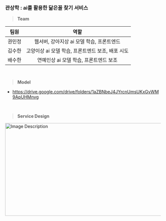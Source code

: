 ### 관상학 : ai를 활용한 닮은꼴 찾기 서비스

> **Team**

|팀원|역할|
|:---:|:---:|
|권민정|웹서버, 강아지상 ai 모델 학습, 프론트엔드|
|김수한|고양이상 ai 모델 학습, 프론트엔드 보조, 배포 시도|
|배수한|연예인상 ai 모델 학습, 프론트엔드 보조|
<br>

> **Model**
- https://drive.google.com/drive/folders/1aZBNbeJ4JYrcnUmsUKxGvWM9ApUHMnvg
<br>

> **Service Design**
<img src="https://github.com/nyryngji/ai_physiognomy/assets/105197496/8c07012c-01ba-402c-919e-82d34ad12c32" alt="Image Description" width="700" height="300"/>
